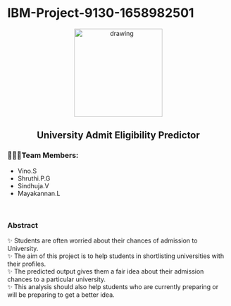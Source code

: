 # IBM-Project-9130-1658982501
<div align="center">
<img src="https://upload.wikimedia.org/wikipedia/commons/5/51/IBM_logo.svg"  align="center" alt="drawing" width="200" />
<h2 align="center"> University Admit Eligibility Predictor </h2>
  </div>

<h3> 🧑🏻‍💻Team Members: </h3>
<ul>
  <li> Vino.S </li>
  <li> Shruthi.P.G </li>
  <li> Sindhuja.V </li>
  <li> Mayakannan.L </li>
  </ul>
<br>
<h3> Abstract </h3>
✨ Students are often worried about their chances of admission to University. <br>
✨ The aim of this project is to help students in shortlisting universities with their profiles. <br>
✨ The predicted output gives them a fair idea about their admission chances to a particular university. <br>
✨ This analysis should also help students who are currently preparing or will be preparing to get a better idea. <br>

  
